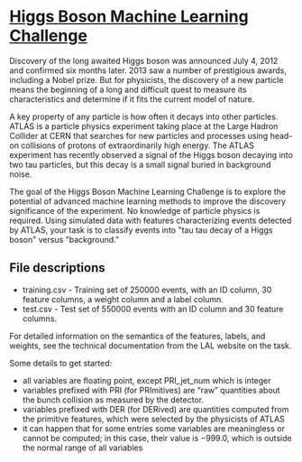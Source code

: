 # [Higgs Boson Machine Learning Challenge](https://www.kaggle.com/c/higgs-boson)

Discovery of the long awaited Higgs boson was announced July 4, 2012 and confirmed six months later. 2013 saw a number of prestigious awards, including a Nobel prize. But for physicists, the discovery of a new particle means the beginning of a long and difficult quest to measure its characteristics and determine if it fits the current model of nature.

A key property of any particle is how often it decays into other particles. ATLAS is a particle physics experiment taking place at the Large Hadron Collider at CERN that searches for new particles and processes using head-on collisions of protons of extraordinarily high energy. The ATLAS experiment has recently observed a signal of the Higgs boson decaying into two tau particles, but this decay is a small signal buried in background noise. 

The goal of the Higgs Boson Machine Learning Challenge is to explore the potential of advanced machine learning methods to improve the discovery significance of the experiment. No knowledge of particle physics is required. Using simulated data with features characterizing events detected by ATLAS, your task is to classify events into "tau tau decay of a Higgs boson" versus "background." 

## File descriptions

- training.csv - Training set of 250000 events, with an ID column, 30 feature columns, a weight column and a label column.
- test.csv - Test set of 550000 events with an ID column and 30 feature columns.

For detailed information on the semantics of the features, labels, and weights, see the technical documentation from the LAL website on the task.

Some details to get started:

- all variables are floating point, except PRI_jet_num which is integer
- variables prefixed with PRI (for PRImitives) are “raw” quantities about the bunch collision as measured by the detector.
- variables prefixed with DER (for DERived) are quantities computed from the primitive features, which were selected by  the physicists of ATLAS
- it can happen that for some entries some variables are meaningless or cannot be computed; in this case, their value is −999.0, which is outside the normal range of all variables
